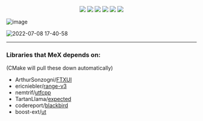 <p align="center">
    <a href="https://github.com/code_report/mex/issues" alt="contributions welcome">
        <img src="https://img.shields.io/badge/contributions-welcome-brightgreen.svg?style=flat" /></a>
    <a href="https://lbesson.mit-license.org/" alt="MIT license">
        <img src="https://img.shields.io/badge/License-MIT-blue.svg" /></a>    
    <a href="https://en.cppreference.com/w/cpp/compiler_support/20">
        <img src="https://img.shields.io/badge/C++%20-20-ff69b4.svg"/></a>
    <a href="https://github.com/codereport?tab=followers" alt="GitHub followers">
        <img src="https://img.shields.io/github/followers/codereport.svg?style=social&label=Follow" /></a>
    <a href="https://GitHub.com/codereport/mex/stargazers/" alt="GitHub stars">
        <img src="https://img.shields.io/github/stars/codereport/mex.svg?style=social&label=Star" /></a>
    <a href="https://twitter.com/code_report" alt="Twitter">
        <img src="https://img.shields.io/twitter/follow/code_report.svg?style=social&label=@code_report" /></a>
</p>

![image](https://user-images.githubusercontent.com/36027403/176355284-3aa5239f-a0c5-4a66-aabc-392e85636afc.png)

![2022-07-08 17-40-58](https://user-images.githubusercontent.com/36027403/178074321-ace34825-6de7-4bf6-a776-cf30c4b7fba4.gif)

---------

### Libraries that **MeX** depends on:

(CMake will pull these down automatically)

* ArthurSonzogni/[FTXUI](https://github.com/ArthurSonzogni/FTXUI)
* ericniebler/[range-v3](https://github.com/ericniebler/range-v3)
* nemtrif/[utfcpp](https://github.com/nemtrif/utfcpp)
* TartanLlama/[expected](https://github.com/TartanLlama/expected)
* codereport/[blackbird](https://github.com/codereport/blackbird)
* boost-ext/[ut](https://github.com/boost-ext/ut)
